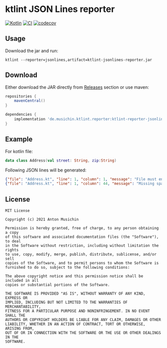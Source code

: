 # ktlint JSON Lines reporter
[![Kotlin](https://img.shields.io/badge/Kotlin-1.5.31-blue.svg)](http://kotlinlang.org)
[![CI](https://github.com/musichin/ktlint-jsonlines-reporter/actions/workflows/ci.yml/badge.svg)](https://github.com/musichin/ktlint-jsonlines-reporter/actions/workflows/ci.yml)
[![codecov](https://codecov.io/gh/musichin/ktlint-jsonlines-reporter/branch/main/graph/badge.svg?token=I2LXI4OUBT)](https://codecov.io/gh/musichin/ktlint-jsonlines-reporter)


## Usage
Download the jar and run:
```
ktlint --reporter=jsonlines,artifact=ktlint-jsonlines-reporter.jar
```

## Download
Either download the JAR directly from [Releases](https://github.com/musichin/ktlint-jsonlines-reporter/releases) section or use maven:
```groovy
repositories {
    mavenCentral()
}

dependencies {
    implementation 'de.musichin.ktlint.reporter:ktlint-reporter-jsonlines:x.y.z'
}
```

## Example
For kotlin file:
```kotlin
data class Address(val street: String, zip:String)
```
Following JSON lines will be generated:
```json
{"file": "Address.kt", "line": 1, "column": 1, "message": "File must end with a newline (\\n)", "rule": "final-newline"}
{"file": "Address.kt", "line": 1, "column": 44, "message": "Missing spacing after \":\"", "rule": "colon-spacing"}

```


## License

    MIT License

    Copyright (c) 2021 Anton Musichin

    Permission is hereby granted, free of charge, to any person obtaining a copy
    of this software and associated documentation files (the "Software"), to deal
    in the Software without restriction, including without limitation the rights
    to use, copy, modify, merge, publish, distribute, sublicense, and/or sell
    copies of the Software, and to permit persons to whom the Software is
    furnished to do so, subject to the following conditions:

    The above copyright notice and this permission notice shall be included in all
    copies or substantial portions of the Software.

    THE SOFTWARE IS PROVIDED "AS IS", WITHOUT WARRANTY OF ANY KIND, EXPRESS OR
    IMPLIED, INCLUDING BUT NOT LIMITED TO THE WARRANTIES OF MERCHANTABILITY,
    FITNESS FOR A PARTICULAR PURPOSE AND NONINFRINGEMENT. IN NO EVENT SHALL THE
    AUTHORS OR COPYRIGHT HOLDERS BE LIABLE FOR ANY CLAIM, DAMAGES OR OTHER
    LIABILITY, WHETHER IN AN ACTION OF CONTRACT, TORT OR OTHERWISE, ARISING FROM,
    OUT OF OR IN CONNECTION WITH THE SOFTWARE OR THE USE OR OTHER DEALINGS IN THE
    SOFTWARE.

